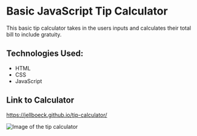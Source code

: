 # Basic JavaScript Tip Calculator

This basic tip calculator takes in the users inputs and calculates their total bill to include gratuity.

## Technologies Used:
* HTML
* CSS
* JavaScript

## Link to Calculator

https://jellboeck.github.io/tip-calculator/

![Image of the tip calculator]("/Images/main/PNG")




